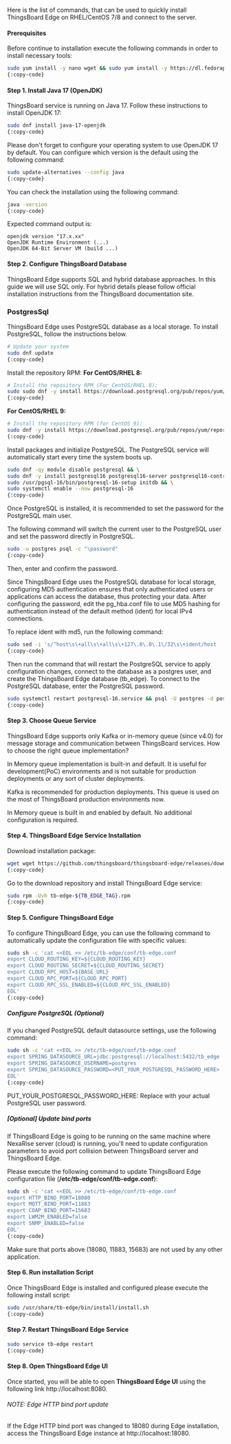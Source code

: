 Here is the list of commands, that can be used to quickly install ThingsBoard Edge on RHEL/CentOS 7/8 and connect to the server.

#### Prerequisites
Before continue to installation execute the following commands in order to install necessary tools:

```bash
sudo yum install -y nano wget && sudo yum install -y https://dl.fedoraproject.org/pub/epel/epel-release-latest-7.noarch.rpm
{:copy-code}
```

#### Step 1. Install Java 17 (OpenJDK)
ThingsBoard service is running on Java 17. Follow these instructions to install OpenJDK 17:

```bash
sudo dnf install java-17-openjdk
{:copy-code}
```

Please don't forget to configure your operating system to use OpenJDK 17 by default.
You can configure which version is the default using the following command:

```bash
sudo update-alternatives --config java
{:copy-code}
```

You can check the installation using the following command:

```bash
java -version
{:copy-code}
```

Expected command output is:

```text
openjdk version "17.x.xx"
OpenJDK Runtime Environment (...)
OpenJDK 64-Bit Server VM (build ...)
```

#### Step 2. Configure ThingsBoard Database
ThingsBoard Edge supports SQL and hybrid database approaches.
In this guide we will use SQL only.
For hybrid details please follow official installation instructions from the ThingsBoard documentation site.

### PostgresSql
ThingsBoard Edge uses PostgreSQL database as a local storage.
To install PostgreSQL, follow the instructions below.

```bash
# Update your system
sudo dnf update
{:copy-code}
```

Install the repository RPM:
**For CentOS/RHEL 8:**

```bash
# Install the repository RPM (For CentOS/RHEL 8):
sudo sudo dnf -y install https://download.postgresql.org/pub/repos/yum/reporpms/EL-8-x86_64/pgdg-redhat-repo-latest.noarch.rpm
{:copy-code}
```

**For CentOS/RHEL 9:**

```bash
# Install the repository RPM (for CentOS 9):
sudo dnf -y install https://download.postgresql.org/pub/repos/yum/reporpms/EL-9-x86_64/pgdg-redhat-repo-latest.noarch.rpm
{:copy-code}
```

Install packages and initialize PostgreSQL. The PostgreSQL service will automatically start every time the system boots up.

```bash
sudo dnf -qy module disable postgresql && \
sudo dnf -y install postgresql16 postgresql16-server postgresql16-contrib && \
sudo /usr/pgsql-16/bin/postgresql-16-setup initdb && \
sudo systemctl enable --now postgresql-16
{:copy-code}
```

Once PostgreSQL is installed, it is recommended to set the password for the PostgreSQL main user.

The following command will switch the current user to the PostgreSQL user and set the password directly in PostgreSQL.

```bash
sudo -u postgres psql -c "\password"
{:copy-code}
```

Then, enter and confirm the password.

Since ThingsBoard Edge uses the PostgreSQL database for local storage, configuring MD5 authentication ensures that only authenticated users or 
applications can access the database, thus protecting your data. After configuring the password, 
edit the pg_hba.conf file to use MD5 hashing for authentication instead of the default method (ident) for local IPv4 connections.

To replace ident with md5, run the following command:

```bash
sudo sed -i 's/^host\s\+all\s\+all\s\+127\.0\.0\.1\/32\s\+ident/host    all             all             127.0.0.1\/32            md5/' /var/lib/pgsql/16/data/pg_hba.conf
{:copy-code}
```

Then run the command that will restart the PostgreSQL service to apply configuration changes, connect to the database as a postgres user, 
and create the ThingsBoard Edge database (tb_edge). To connect to the PostgreSQL database, enter the PostgreSQL password.

```bash
sudo systemctl restart postgresql-16.service && psql -U postgres -d postgres -h 127.0.0.1 -W -c "CREATE DATABASE tb_edge;"
{:copy-code}
```

#### Step 3. Choose Queue Service

ThingsBoard Edge supports only Kafka or in-memory queue (since v4.0) for message storage and communication between ThingsBoard services.
How to choose the right queue implementation?

In Memory queue implementation is built-in and default. It is useful for development(PoC) environments and is not suitable for production deployments or any sort of cluster deployments.

Kafka is recommended for production deployments. This queue is used on the most of ThingsBoard production environments now.

In Memory queue is built in and enabled by default. No additional configuration is required.

#### Step 4. ThingsBoard Edge Service Installation
Download installation package:

```bash
wget wget https://github.com/thingsboard/thingsboard-edge/releases/download/v${TB_EDGE_TAG}/tb-edge-${TB_EDGE_TAG}.rpm
{:copy-code}
```

Go to the download repository and install ThingsBoard Edge service:

```bash
sudo rpm -Uvh tb-edge-${TB_EDGE_TAG}.rpm
{:copy-code}
```

#### Step 5. Configure ThingsBoard Edge
To configure ThingsBoard Edge, you  can use the following command to automatically update the configuration file with specific values:

```bash
sudo sh -c 'cat <<EOL >> /etc/tb-edge/conf/tb-edge.conf
export CLOUD_ROUTING_KEY=${CLOUD_ROUTING_KEY}
export CLOUD_ROUTING_SECRET=${CLOUD_ROUTING_SECRET}
export CLOUD_RPC_HOST=${BASE_URL}
export CLOUD_RPC_PORT=${CLOUD_RPC_PORT}
export CLOUD_RPC_SSL_ENABLED=${CLOUD_RPC_SSL_ENABLED}
EOL'
{:copy-code}
```

##### Configure PostgreSQL (Optional)
If you changed PostgreSQL default datasource settings, use the following command:

```bash
sudo sh -c 'cat <<EOL >> /etc/tb-edge/conf/tb-edge.conf
export SPRING_DATASOURCE_URL=jdbc:postgresql://localhost:5432/tb_edge
export SPRING_DATASOURCE_USERNAME=postgres
export SPRING_DATASOURCE_PASSWORD=<PUT_YOUR_POSTGRESQL_PASSWORD_HERE>
EOL'
{:copy-code}
```

PUT_YOUR_POSTGRESQL_PASSWORD_HERE: Replace with your actual PostgreSQL user password.


##### [Optional] Update bind ports
If ThingsBoard Edge is going to be running on the same machine where NexaRise server (cloud) is running, you'll need to update configuration parameters to avoid port collision between ThingsBoard server and ThingsBoard Edge.

Please execute the following command to update ThingsBoard Edge configuration file (**/etc/tb-edge/conf/tb-edge.conf**):

```bash
sudo sh -c 'cat <<EOL >> /etc/tb-edge/conf/tb-edge.conf
export HTTP_BIND_PORT=18080
export MQTT_BIND_PORT=11883
export COAP_BIND_PORT=15683
export LWM2M_ENABLED=false
export SNMP_ENABLED=false
EOL'
{:copy-code}
```

Make sure that ports above (18080, 11883, 15683) are not used by any other application.

#### Step 6. Run installation Script
Once ThingsBoard Edge is installed and configured please execute the following install script:

```bash
sudo /usr/share/tb-edge/bin/install/install.sh
{:copy-code}
```

#### Step 7. Restart ThingsBoard Edge Service

```bash
sudo service tb-edge restart
{:copy-code}
```

#### Step 8. Open ThingsBoard Edge UI

Once started, you will be able to open **ThingsBoard Edge UI** using the following link http://localhost:8080.

###### NOTE: Edge HTTP bind port update

If the Edge HTTP bind port was changed to 18080 during Edge installation, access the ThingsBoard Edge instance at http://localhost:18080.

